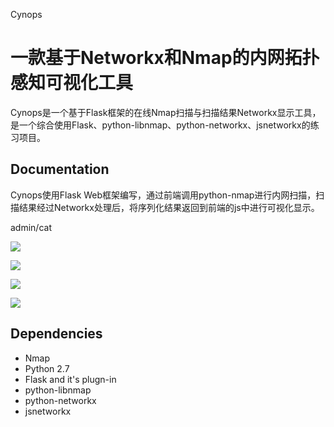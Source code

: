Cynops

一款基于Networkx和Nmap的内网拓扑感知可视化工具
=======================================

Cynops是一个基于Flask框架的在线Nmap扫描与扫描结果Networkx显示工具，是一个综合使用Flask、python-libnmap、python-networkx、jsnetworkx的练习项目。

Documentation
-------------
Cynops使用Flask Web框架编写，通过前端调用python-nmap进行内网扫描，扫描结果经过Networkx处理后，将序列化结果返回到前端的js中进行可视化显示。

admin/cat

![](https://github.com/phantom0301/Cynops/blob/master/1.jpg)

![](https://github.com/phantom0301/Cynops/blob/master/2.jpg)

![](https://github.com/phantom0301/Cynops/blob/master/3.jpg)

![](https://github.com/phantom0301/Cynops/blob/master/4.jpg)

Dependencies
------------
- Nmap
- Python 2.7
- Flask and it's plugn-in
- python-libnmap
- python-networkx
- jsnetworkx


